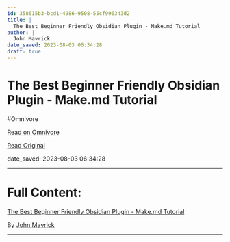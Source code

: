 ```yaml
---
id: 358615b3-bcd1-4986-9508-55cf996343d2
title: |
  The Best Beginner Friendly Obsidian Plugin - Make.md Tutorial
author: |
  John Mavrick
date_saved: 2023-08-03 06:34:28
draft: true
---
```


# The Best Beginner Friendly Obsidian Plugin - Make.md Tutorial
#Omnivore

[Read on Omnivore](https://omnivore.app/me/https-youtube-com-watch-feature-share-v-i-sp-ii-6-nsego-189baf68cd1)

[Read Original](https://youtube.com/watch?feature=share&v=ISpII6nsego)

date_saved: 2023-08-03 06:34:28


--- 

# Full Content: 

[The Best Beginner Friendly Obsidian Plugin - Make.md Tutorial](https://youtube.com/watch?feature=share&v=ISpII6nsego)

By [John Mavrick](https://www.youtube.com/@itsjohnmavrick)

---

